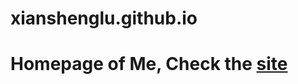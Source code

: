 # xianshenglu.github.io

# Homepage of Me, Check the [site][site]

[site]: https://xianshenglu.github.io/home/dist/index.html
